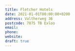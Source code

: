 ```yaml
---
title: Fletcher Hotels
date: 2021-01-01T00:00:00+0200
address: Valtherweg 36
postcode: 7875 TB Exloo
email: 
phone: 
website: 
draft: true
---
```


